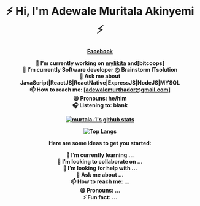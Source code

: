 <h1 align="center">⚡️ Hi, I'm Adewale Muritala Akinyemi ⚡️</h1>
<h4 align="center"><a href="https://facebook.com/akinyemi147">Facebook</a>



 🔭 I’m currently working on [mylikita](https://mylikita.clinic) and[bitcoops]<br/>
 🌱 I’m currently Software developer @ Brainstorm ITsolution<br/>
 💬 Ask me about JavaScript|ReactJS|ReactNative|ExpressJS|NodeJS|MYSQL<br/>
 📫 How to reach me: [adewalemurthador@gmail.com]<br/>
 😄 Pronouns: he/him<br/>
 🎧 Listening to: blank<br/>

[![murtala-1's github stats](https://github-readme-stats.vercel.app/api?username=murtala-1&count_private=true&show_icons=true&theme=radical)](https://github.com/murtala-1/github-readme-stats)

[![Top Langs](https://github-readme-stats.vercel.app/api/top-langs/?username=8790fahad)](https://github.com/murtala-1/github-readme-stats)


Here are some ideas to get you started:


 🌱 I’m currently learning ...<br />
 👯 I’m looking to collaborate on ...<br />
 🤔 I’m looking for help with ...<br />
 💬 Ask me about ...<br />
 📫 How to reach me: ...<br />
 😄 Pronouns: ...<br />
 ⚡ Fun fact: ...
